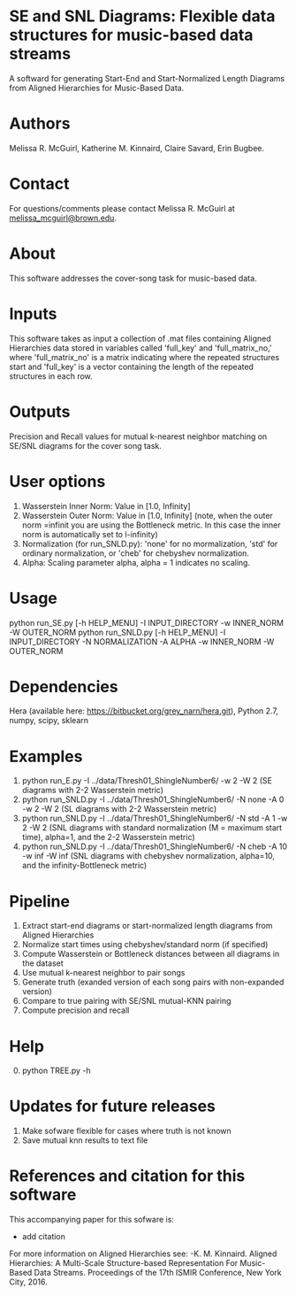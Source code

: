 # SE and SNL Diagrams: Flexible  data structures for music-based data streams

A softward for generating Start-End and Start-Normalized Length Diagrams from Aligned Hierarchies  for Music-Based Data. 

# Authors
Melissa R. McGuirl, Katherine M. Kinnaird, Claire Savard, Erin Bugbee.

# Contact
For questions/comments please contact Melissa R. McGuirl at melissa_mcguirl@brown.edu.

# About
This software addresses the cover-song task for music-based data. 

# Inputs
This software takes as input a collection of .mat files containing Aligned Hierarchies data stored in variables called 'full_key' and 'full_matrix_no,' where 'full_matrix_no' is a matrix indicating where the repeated structures start and
'full_key' is a vector containing the length of the repeated structures in each row. 
  
# Outputs
Precision and Recall values for mutual k-nearest neighbor matching on SE/SNL diagrams for the cover song task. 

# User options
  1) Wasserstein Inner Norm: Value in [1.0, Infinity]
  2) Wasserstein Outer Norm: Value in [1.0, Infinity] (note, when the outer norm =infinit you are using the Bottleneck metric. In this case the inner norm is automatically set to l-infinity)
  3) Normalization (for run_SNLD.py): 'none' for no mormalization, 'std' for ordinary normalization, or 'cheb' for chebyshev normalization.
  4) Alpha: Scaling parameter alpha, alpha = 1 indicates no scaling.

# Usage
python run_SE.py [-h HELP_MENU] -I INPUT_DIRECTORY -w INNER_NORM -W OUTER_NORM
python run_SNLD.py [-h HELP_MENU] -I INPUT_DIRECTORY -N NORMALIZATION -A ALPHA -w INNER_NORM -W OUTER_NORM

# Dependencies
Hera (available here: https://bitbucket.org/grey_narn/hera.git), Python 2.7, numpy, scipy, sklearn 

# Examples
  1) python run_E.py -I ../data/Thresh01_ShingleNumber6/ -w 2 -W 2  (SE diagrams with 2-2 Wasserstein metric)
  2) python run_SNLD.py -I ../data/Thresh01_ShingleNumber6/ -N none -A 0 -w 2 -W 2  (SL diagrams with 2-2 Wasserstein metric)
  3) python run_SNLD.py -I ../data/Thresh01_ShingleNumber6/ -N std -A 1 -w 2 -W 2  (SNL diagrams with standard normalization      (M = maximum start time), alpha=1, and the 2-2 Wasserstein metric)
  4) python run_SNLD.py -I ../data/Thresh01_ShingleNumber6/ -N cheb -A 10 -w inf -W inf (SNL diagrams with chebyshev normalization, alpha=10, and the infinity-Bottleneck metric)


# Pipeline
  1) Extract start-end diagrams or start-normalized length diagrams from Aligned Hierarchies 
  2) Normalize start times using chebyshev/standard norm (if specified)
  3) Compute Wasserstein or Bottleneck distances between all diagrams in the dataset
  4) Use mutual k-nearest neighbor to pair songs
  5) Generate truth (exanded version of each song pairs with non-expanded version)
  6) Compare to true pairing with SE/SNL mutual-KNN pairing
  7) Compute precision and recall
  
  
# Help
0) python TREE.py -h

# Updates for future releases 
  1) Make sofware flexible for cases where truth is not known
  2) Save mutual knn results to text file 
  
# References and citation for this software 

This accompanying paper for this sofware is:  
- add citation 

For more information on Aligned Hierarchies see: 
-K. M. Kinnaird. Aligned Hierarchies: A Multi-Scale Structure-based Representation For Music-Based Data Streams. Proceedings of the 17th ISMIR Conference, New York City, 2016. 
